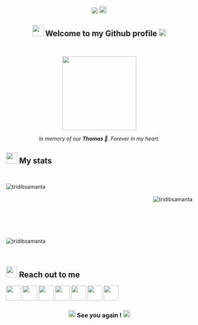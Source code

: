 <!--
 ~ author: Tridib Samanta
 ~ github: https://github.com/tridibsamanta
-->


<!-- ***** HEADER ***** -->

<p align="center"> 
 <img src = "https://img.shields.io/badge/Hey-Visitor%20!-brightgreen"> 
 <img src="https://emojis.slackmojis.com/emojis/images/1471045847/821/fistbump.gif?1471045847" width="20px"> 
</p>

<!-- <p align="center"> 
 <img src="https://cdn3.iconfinder.com/data/icons/new-year-2102/200/new_year-gr-12-512.png" width="80px">
 <img src="https://cdn3.iconfinder.com/data/icons/new-year-2102/200/new_year-gr-05-512.png" width="80px">
 <img src="https://cdn3.iconfinder.com/data/icons/new-year-2102/200/new_year-gr-05-512.png" width="80px">
 <img src="https://cdn3.iconfinder.com/data/icons/new-year-2102/200/new_year-gr-01-512.png" width="80px">
</p> -->

<h2 align="center">
 <img src="https://emojis.slackmojis.com/emojis/images/1471045860/875/monkey.gif?1471045860" width="30" /> 
 Welcome to my Github profile 
 <img src="https://emojis.slackmojis.com/emojis/images/1471045850/833/handshake.gif?1471045850" width="20" /> 
</h2> 
<br/>

<!-- ****************** -->


<!-- ***** FUREVER LOVE PAWS ***** -->

<p align="center"> 
 <img src = "https://42f2671d685f51e10fc6-b9fcecea3e50b3b59bdc28dead054ebc.ssl.cf5.rackcdn.com/illustrations/Dog_walking_re_l61p.svg" width="200px"> 
</p>
<p align="center">
 <i> In memory of our <strong> Thomas </strong> 🐾. Forever in my heart. </i>
</p>

<!-- ***************************** -->


<!-- ***** MY STATS ***** -->

<h2 align="left">
 <img src="https://emojis.slackmojis.com/emojis/images/1471045839/793/computerrage.gif?1471045839" width="30" /> 
 My stats 
</h2> 
<br/>

<p> 
 <img align="left" src="https://github-readme-stats.vercel.app/api?username=tridibsamanta&show_icons=true&theme=dracula" alt="tridibsamanta"> 
 <br/><br/>
 <img align="right" src="https://github-readme-stats.vercel.app/api/top-langs/?username=tridibsamanta&theme=dracula" alt="tridibsamanta"> 
</p>

<p> 
 <br/><br/><br/><br/><br/>
<p align="left">
 <img align="center" src="https://github-readme-streak-stats.herokuapp.com/?user=tridibsamanta&show_icons=true&theme=tokyonight_duo" alt="tridibsamanta" />
</p> 
</p>
<br/>

<!-- ******************** -->


<!-- ***** REACH OUT TO ME ***** -->

<h2>
 <img src="https://emojis.slackmojis.com/emojis/images/1520808873/3643/cool-doge.gif?1520808873" width="30"> 
 Reach out to me 
</h2>

[<img src="https://cdn4.iconfinder.com/data/icons/colorful-guache-social-media-logos-1/159/social-media_linkedin-512.png" width="40">](https://www.linkedin.com/in/tridib-samanta98/) 
[<img src="https://cdn4.iconfinder.com/data/icons/socialcones/508/Quora-256.png" width="40">](https://www.quora.com/profile/Tridib-Samanta-2)
[<img src="https://cdn3.iconfinder.com/data/icons/colorful-guache-social-media-logos-1/159/social-media_GitHub-512.png" width="40">](https://github.com/tridibsamanta)
[<img src="https://cdn4.iconfinder.com/data/icons/colorful-guache-social-media-logos-1/155/social-media_instagram-black-512.png" width="40">](https://www.instagram.com/tridib_samanta/)
[<img src="https://cdn2.iconfinder.com/data/icons/colorful-guache-social-media-logos-1/155/social-media_twitter-512.png" width="40">](https://twitter.com/tridib_samanta)
[<img src="https://cdn3.iconfinder.com/data/icons/colorful-guache-social-media-logos-1/159/social-media_web-512.png" width="40">](https://tridib2003.github.io/)
[<img src="https://cdn3.iconfinder.com/data/icons/social-media-2285/1151/Medium_logo_-_black-256.png" width="40">](https://tridib2003.medium.com/)

<!-- *************************** -->


<!-- ***** FOOTER ***** -->

<h3 align="center">
 <img src="https://emojis.slackmojis.com/emojis/images/1471045834/773/bow.gif?1471045834" width="20" /> 
 See you again ! 
 <img src="https://emojis.slackmojis.com/emojis/images/1471045833/765/beer.gif?1471045833" width="20" />
</h3>

<!-- ****************** -->
